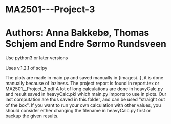 # MA2501---Project-3
# Authors: Anna Bakkebø, Thomas Schjem and Endre Sørmo Rundsveen

Use python3 or later versions

Uses v.1.2.1 of scipy

The plots are made in main.py and saved manually in {images/..}, it is done manually because of laziness.
The project report is found in report.tex or MA2501__Project_3.pdf
A lot of long calculations are done in heavyCalc.py and result saved in heavyCalc.pkl which main.py imports to use in plots. Our last computation are thus saved in this folder, and can be used "straight out of the box". If you want to run your own calculation with other values, you should consider either changing the filename in heavyCalc.py first or backup the given results. 
